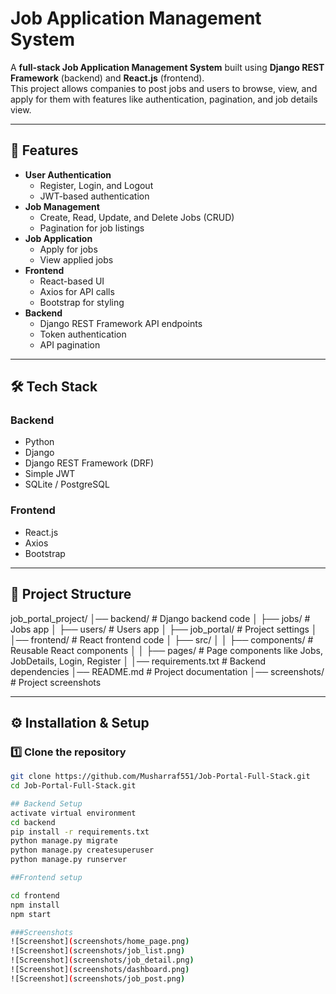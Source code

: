 # Job Application Management System

A **full-stack Job Application Management System** built using **Django REST Framework** (backend) and **React.js** (frontend).  
This project allows companies to post jobs and users to browse, view, and apply for them with features like authentication, pagination, and job details view.

---

## 🚀 Features

- **User Authentication**
  - Register, Login, and Logout
  - JWT-based authentication
- **Job Management**
  - Create, Read, Update, and Delete Jobs (CRUD)
  - Pagination for job listings
- **Job Application**
  - Apply for jobs
  - View applied jobs
- **Frontend**
  - React-based UI
  - Axios for API calls
  - Bootstrap for styling
- **Backend**
  - Django REST Framework API endpoints
  - Token authentication
  - API pagination

---

## 🛠 Tech Stack

### Backend
- Python
- Django
- Django REST Framework (DRF)
- Simple JWT
- SQLite / PostgreSQL

### Frontend
- React.js
- Axios
- Bootstrap

---

## 📂 Project Structure

job_portal_project/
│── backend/ # Django backend code
│ ├── jobs/ # Jobs app
│ ├── users/ # Users app
│ ├── job_portal/ # Project settings
│
│── frontend/ # React frontend code
│ ├── src/
│ │ ├── components/ # Reusable React components
│ │ ├── pages/ # Page components like Jobs, JobDetails, Login, Register
│
│── requirements.txt # Backend dependencies
│── README.md # Project documentation
│── screenshots/ # Project screenshots


---

## ⚙️ Installation & Setup

### 1️⃣ Clone the repository
```bash
git clone https://github.com/Musharraf551/Job-Portal-Full-Stack.git
cd Job-Portal-Full-Stack.git

## Backend Setup
activate virtual environment
cd backend
pip install -r requirements.txt
python manage.py migrate
python manage.py createsuperuser
python manage.py runserver

##Frontend setup

cd frontend
npm install
npm start

###Screenshots
![Screenshot](screenshots/home_page.png)
![Screenshot](screenshots/job_list.png)
![Screenshot](screenshots/job_detail.png)
![Screenshot](screenshots/dashboard.png)
![Screenshot](screenshots/job_post.png)
